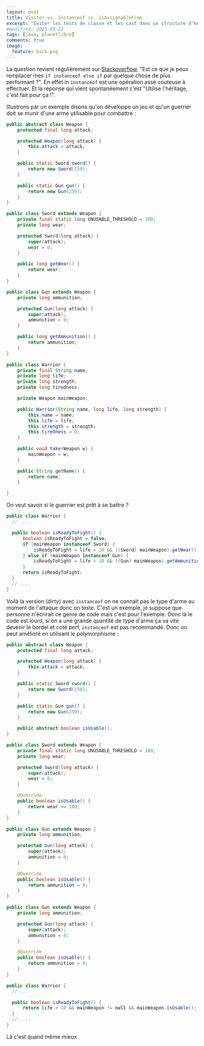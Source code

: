 ```yaml
---
layout: post
title: Visitor vs. instanceof vs. isAssignableFrom
excerpt: "Eviter les tests de classe et les cast dans un structure d'héritage"
#modified: 2015-09-21
tags: [java, planetlibre]
comments: true
image:
  feature: back.png
---
```


La question revient régulièrement sur [Stackoverflow](https://stackoverflow.com), "Est ce que je peux remplacer mes
`if instanceof else if` par quelque chose de plus performant ?". En effet in `instanceof` est une opération assé
couteuse à effectuer. Et la réponse qui vient spontanéement c'est "Utilise l'héritage, c'est fait pour ça !".

Illustrons par un exemple disons qu'on développe un jeu et qu'un guerrier doit se munir d'une arme utilisable pour combattre :

```java
public abstract class Weapon {
    protected final long attack;

    protected Weapon(long attack) {
        this.attack = attack;
    }

    public static Sword sword() {
        return new Sword(150);
    }

    public static Gun gun() {
        return new Gun(250);
    }
}
```

```java
public class Sword extends Weapon {
    private final static long UNUSABLE_THRESHOLD = 100;
    private long wear;

    protected Sword(long attack) {
        super(attack);
        wear = 0;
    }

    public long getWear() {
        return wear;
    }
}
```

```java
public class Gun extends Weapon {
    private long ammunition;

    protected Gun(long attack) {
        super(attack);
        ammunition = 0;
    }

    public long getAmmunition() {
        return ammunition;
    }
}
```

```java
public class Warrior {
    private final String name;
    private long life;
    private long strength;
    private long tiredness;

    private Weapon mainWeapon;

    public Warrior(String name, long life, long strength) {
        this.name = name;
        this.life = life;
        this.strength = strength;
        this.tiredness = 0;
    }

    public void take(Weapon w) {
        mainWeapon = w;
    }

    public String getName() {
        return name;
    }

}
```

On veut savoir si le guerrier est prêt à se battre ?

```java
public class Warrior {
  // ...

  public boolean isReadyToFight() {
      boolean isReadyToFight = false;
      if (mainWeapon instanceof Sword) {
          isReadyToFight = life > 10 && ((Sword) mainWeapon).getWear() <= 100;
      } else if (mainWeapon instanceof Gun) {
          isReadyToFight = life > 10 && ((Gun) mainWeapon).getAmmunition() > 0;
      }
      return isReadyToFight;
  }
  // ....
}
```

Voilà la version (dirty) avec `instanceof` on ne connait pas le type d'arme au moment de l'attaque donc on teste. C'est un exemple, je suppose que personne
n'écrirait ce genre de code mais c'est pour l'exemple. Donc là le code est lourd, si on a une grande quantité de type d'arme ça va vite devenir le bordel
et coté perf, `instanceof` est pas recommandé. Donc on peut amélioré en utilisant le polymorphisme :

```java
public abstract class Weapon {
    protected final long attack;

    protected Weapon(long attack) {
        this.attack = attack;
    }

    public static Sword sword() {
        return new Sword(150);
    }

    public static Gun gun() {
        return new Gun(250);
    }

    public abstract boolean isUsable();
}
```

```java
public class Sword extends Weapon {
    private final static long UNUSABLE_THRESHOLD = 100;
    private long wear;

    protected Sword(long attack) {
        super(attack);
        wear = 0;
    }

    @Override
    public boolean isUsable() {
        return wear <= 100;
    }
}
```

```java
public class Gun extends Weapon {
    private long ammunition;

    protected Gun(long attack) {
        super(attack);
        ammunition = 0;
    }

    @Override
    public boolean isUsable() {
        return ammunition > 0;
    }
}
```

```java
public class Gun extends Weapon {
    private long ammunition;

    protected Gun(long attack) {
        super(attack);
        ammunition = 0;
    }

    @Override
    public boolean isUsable() {
        return ammunition > 0;
    }
}
```

```java
public class Warrior {
  // ...

  public boolean isReadyToFight() {
      return life > 10 && mainWeapon != null && mainWeapon.isUsable();
  }
  // ....
}
```
Là c'est quand même mieux

